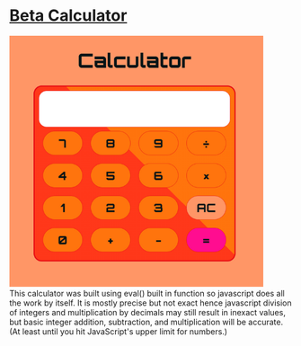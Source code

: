 # [Beta Calculator](https://mellyynda.github.io/calculatorReloaded/)
![Calculator print-screen](/calculator-print-screen.png)  
This calculator was built using eval() built in function so javascript does all the work by itself.
It is mostly precise but not exact hence javascript division of integers and multiplication by decimals may still result in inexact values, but basic integer addition, subtraction, and multiplication will be accurate. (At least until you hit JavaScript's upper limit for numbers.)
